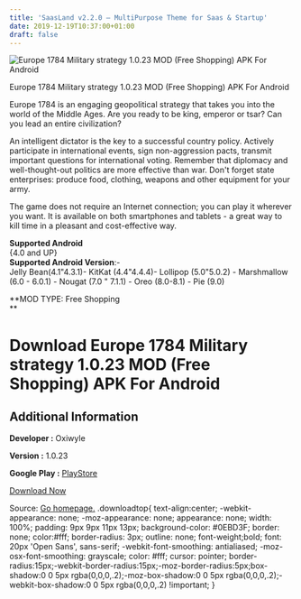 ```yaml
---
title: 'SaasLand v2.2.0 – MultiPurpose Theme for Saas & Startup'
date: 2019-12-19T10:37:00+01:00
draft: false
---
```


![Europe 1784 Military strategy 1.0.23 MOD (Free Shopping) APK For Android](https://i0.wp.com/apkhome.net/wp-content/uploads/2019/12/Europe-1784-Military-strategy-1.0.23-MOD-Free-Shopping.png "Europe 1784 Military strategy 1.0.23 MOD (Free Shopping) APK For Android")

  

Europe 1784 Military strategy 1.0.23 MOD (Free Shopping) APK For Android

Europe 1784 is an engaging geopolitical strategy that takes you into the world of the Middle Ages. Are you ready to be king, emperor or tsar? Can you lead an entire civilization?

An intelligent dictator is the key to a successful country policy. Actively participate in international events, sign non-aggression pacts, transmit important questions for international voting. Remember that diplomacy and well-thought-out politics are more effective than war. Don't forget state enterprises: produce food, clothing, weapons and other equipment for your army.

The game does not require an Internet connection; you can play it wherever you want. It is available on both smartphones and tablets - a great way to kill time in a pleasant and cost-effective way.

**Supported Android**  
{4.0 and UP}  
**Supported Android Version**:-  
Jelly Bean(4.1"4.3.1)- KitKat (4.4"4.4.4)- Lollipop (5.0"5.0.2) - Marshmallow (6.0 - 6.0.1) - Nougat (7.0 " 7.1.1) - Oreo (8.0-8.1) - Pie (9.0)

**MOD TYPE: Free Shopping  
**

Download Europe 1784 Military strategy 1.0.23 MOD (Free Shopping) APK For Android
=================================================================================

Additional Information
----------------------

**Developer :** Oxiwyle

**Version :** 1.0.23

**Google Play :** [PlayStore](https://play.google.com/store/apps/details?id=com.oxiwyle.kievanrusageofempires)

  

[Download Now](https://store4app.co/post/europe-1784-military-strategy-1-0-23-mod-free-shopping-apk-for-android_1576744216)

  
Source: [Go homepage.](https://store4app.co/post/europe-1784-military-strategy-1-0-23-mod-free-shopping-apk-for-android_1576744216) .downloadtop{ text-align:center; -webkit-appearance: none; -moz-appearance: none; appearance: none; width: 100%; padding: 9px 9px 11px 13px; background-color: #0EBD3F; border: none; color:#fff; border-radius: 3px; outline: none; font-weight;bold; font: 20px 'Open Sans', sans-serif; -webkit-font-smoothing: antialiased; -moz-osx-font-smoothing: grayscale; color: #fff; cursor: pointer; border-radius:15px;-webkit-border-radius:15px;-moz-border-radius:5px;box-shadow:0 0 5px rgba(0,0,0,.2);-moz-box-shadow:0 0 5px rgba(0,0,0,.2);-webkit-box-shadow:0 0 5px rgba(0,0,0,.2) !important; }